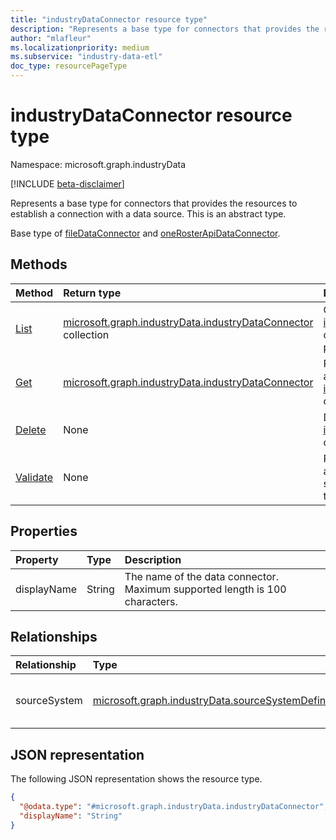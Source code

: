 ```yaml
---
title: "industryDataConnector resource type"
description: "Represents a base type for connectors that provides the resources to establish a connection with a data source."
author: "mlafleur"
ms.localizationpriority: medium
ms.subservice: "industry-data-etl"
doc_type: resourcePageType
---
```


# industryDataConnector resource type

Namespace: microsoft.graph.industryData

[!INCLUDE [beta-disclaimer](../../includes/beta-disclaimer.md)]

Represents a base type for connectors that provides the resources to establish a connection with a data source. This is an abstract type.

Base type of [fileDataConnector](../resources/industrydata-filedataconnector.md) and [oneRosterApiDataConnector](../resources/industrydata-onerosterapidataconnector.md).

## Methods

| Method                                                                              | Return type                                                                                            | Description                                                                                                        |
| :---------------------------------------------------------------------------------- | :----------------------------------------------------------------------------------------------------- | :----------------------------------------------------------------------------------------------------------------- |
| [List](../api/industrydata-industrydataconnector-list.md)    | [microsoft.graph.industryData.industryDataConnector](industrydata-industrydataconnector.md) collection | Get a list of the [industryDataConnector](industrydata-industrydataconnector.md) objects and their properties.     |
| [Get](../api/industrydata-industrydataconnector-get.md)       | [microsoft.graph.industryData.industryDataConnector](industrydata-industrydataconnector.md)            | Read the properties and relationships of an [industryDataConnector](industrydata-industrydataconnector.md) object. |
| [Delete](../api/industrydata-industrydataconnector-delete.md) | None                                                                                                   | Delete an [industryDataConnector](industrydata-industrydataconnector.md) object.                                   |
| [Validate](../api/industrydata-industrydataconnector-validate.md)                   | None                                                                                                   | Perform validations applicable for the specific instance of the data connector.                                    |

## Properties

| Property    | Type   | Description                                                                 |
| :---------- | :----- | :-------------------------------------------------------------------------- |
| displayName | String | The name of the data connector. Maximum supported length is 100 characters. |

## Relationships

| Relationship | Type                                                             | Description                                                    |
| :----------- | :--------------------------------------------------------------- | :------------------------------------------------------------- |
| sourceSystem | [microsoft.graph.industryData.sourceSystemDefinition](industrydata-sourcesystemdefinition.md) | The **sourceSystemDefinition** this connector is connected to. |

## JSON representation

The following JSON representation shows the resource type.

<!-- {
  "blockType": "resource",
  "keyProperty": "id",
  "@odata.type": "microsoft.graph.industryData.industryDataConnector",
  "openType": false
}
-->

```json
{
  "@odata.type": "#microsoft.graph.industryData.industryDataConnector",
  "displayName": "String"
}
```
